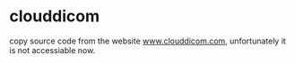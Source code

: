 # clouddicom
copy source code from the website www.clouddicom.com,  unfortunately it is not accessiable now.
